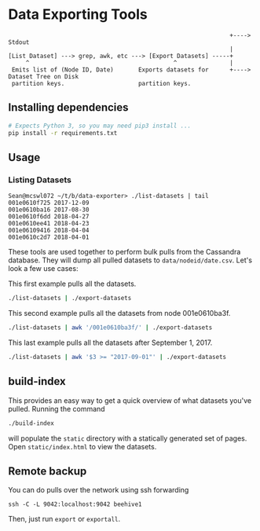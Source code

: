 # Data Exporting Tools

```
                                                               +----> Stdout
                                                               |
[List Dataset] ---> grep, awk, etc ---> [Export Datasets] -----+
     ^                                         ^               |
 Emits list of (Node ID, Date)       Exports datasets for      +----> Dataset Tree on Disk
 partition keys.                     partition keys.                  
```

## Installing dependencies

```sh
# Expects Python 3, so you may need pip3 install ...
pip install -r requirements.txt
```

## Usage

### Listing Datasets

```
Sean@mcswl072 ~/t/b/data-exporter> ./list-datasets | tail
001e0610f725 2017-12-09
001e0610ba16 2017-08-30
001e0610f6dd 2018-04-27
001e0610ee41 2018-04-23
001e06109416 2018-04-04
001e0610c2d7 2018-04-01
```


These tools are used together to perform bulk pulls from the Cassandra database.
They will dump all pulled datasets to `data/nodeid/date.csv`. Let's look a few
use cases:

This first example pulls all the datasets.

```sh
./list-datasets | ./export-datasets
```

This second example pulls all the datasets from node 001e0610ba3f.

```sh
./list-datasets | awk '/001e0610ba3f/' | ./export-datasets
```

This last example pulls all the datasets after September 1, 2017.

```sh
./list-datasets | awk '$3 >= "2017-09-01"' | ./export-datasets
```

## build-index

This provides an easy way to get a quick overview of what datasets you've
pulled. Running the command

```sh
./build-index
```

will populate the `static` directory with a statically generated set of pages.
Open `static/index.html` to view the datasets.

## Remote backup

You can do pulls over the network using ssh forwarding

```
ssh -C -L 9042:localhost:9042 beehive1
```

Then, just run `export` or `exportall`.
